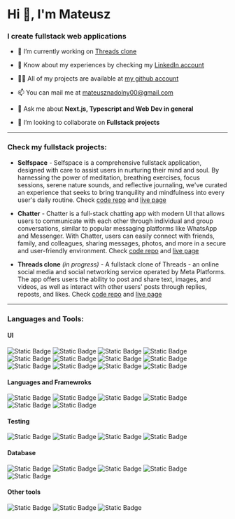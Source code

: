 <h1 align="left">Hi 👋, I'm Mateusz</h1>
<h3 align="left">I create fullstack web applications</h3>

- 🔭 I’m currently working on [Threads clone](https://github.com/mateuszNadolny/threads_clone)

- 📄 Know about my experiences by checking my [LinkedIn account](https://www.linkedin.com/in/mateusz-nadolny-080a03227/)

- 👨‍💻 All of my projects are available at [my github account](https://github.com/mateuszNadolny)

- 📫 You can mail me at mateusznadolny00@gmail.com

- 💬 Ask me about **Next.js, Typescript and Web Dev in general**

- 👯 I’m looking to collaborate on **Fullstack projects**

-----
<h3 align="left">Check my fullstack projects:</h3>

- **Selfspace** - Selfspace is a comprehensive fullstack application, designed with care to assist users in nurturing their mind and soul. By harnessing the power of meditation, breathing exercises, focus sessions, serene nature sounds, and reflective journaling, we've curated an experience that seeks to bring tranquility and mindfulness into every user's daily routine. Check [code repo](https://github.com/mateuszNadolny/selfspace) and [live page](https://selfspace.vercel.app/)
  
- **Chatter** - Chatter is a full-stack chatting app with modern UI that allows users to communicate with each other through individual and group conversations, similar to popular messaging platforms like WhatsApp and Messenger. With Chatter, users can easily connect with friends, family, and colleagues, sharing messages, photos, and more in a secure and user-friendly environment. Check [code repo](https://github.com/mateuszNadolny/chatter) and [live page](https://chatter-connect.vercel.app/)

- **Threads clone** _(in progress)_ - A fullstack clone of Threads - an online social media and social networking service operated by Meta Platforms. The app offers users the ability to post and share text, images, and videos, as well as interact with other users' posts through replies, reposts, and likes. Check [code repo](https://github.com/mateuszNadolny/threads_clone) and [live page](https://notthreads.vercel.app/)
-----
<h3 align="left">Languages and Tools:</h3>

<h4>UI</h4>

![Static Badge](https://img.shields.io/badge/HTML-blue?style=for-the-badge&logo=HTML5)
![Static Badge](https://img.shields.io/badge/CSS-orange?style=for-the-badge&logo=CSS3)
![Static Badge](https://img.shields.io/badge/css%20modules-black?style=for-the-badge&logo=cssmodules&logoColor=white)
![Static Badge](https://img.shields.io/badge/BOOTSTRAP-purple?style=for-the-badge&logo=bootstrap)
![Static Badge](https://img.shields.io/badge/SASS-pink?style=for-the-badge&logo=sass)
![Static Badge](https://img.shields.io/badge/tailwind-grey?style=for-the-badge&logo=tailwindcss)
![Static Badge](https://img.shields.io/badge/PRIMEFLEX-blue?style=for-the-badge&logo=primefaces)
![Static Badge](https://img.shields.io/badge/FRAMER%20MOTION-darkpink?style=for-the-badge&logo=framer&color=%23F74BA6)
![Static Badge](https://img.shields.io/badge/shadcn-black?style=for-the-badge&logo=shadcn)
![Static Badge](https://img.shields.io/badge/nextUI-black?style=for-the-badge&logo=nextUI)
![Static Badge](https://img.shields.io/badge/Prime%20react-blue?style=for-the-badge&logo=primereact)
![Static Badge](https://img.shields.io/badge/chart%20js-grey?style=for-the-badge&logo=chart.js)


<h4>Languages and Framewroks</h4>

![Static Badge](https://img.shields.io/badge/javascript-yellow?style=for-the-badge&logo=javascript)
![Static Badge](https://img.shields.io/badge/typecript-grey?style=for-the-badge&logo=typescript)
![Static Badge](https://img.shields.io/badge/react%20js-blue?style=for-the-badge&logo=react)
![Static Badge](https://img.shields.io/badge/next%20js-black?style=for-the-badge&logo=next.js)
![Static Badge](https://img.shields.io/badge/redux-purple?style=for-the-badge&logo=redux)
![Static Badge](https://img.shields.io/badge/zustand-grey?style=for-the-badge&logo=zustand)

<h4>Testing</h4>

![Static Badge](https://img.shields.io/badge/jest-red?style=for-the-badge&logo=jest)
![Static Badge](https://img.shields.io/badge/react%20testing%20library-red?style=for-the-badge&logo=react)
![Static Badge](https://img.shields.io/badge/postman-green?style=for-the-badge&logo=postman)
![Static Badge](https://img.shields.io/badge/msw-red?style=for-the-badge&logo=mswjs)


<h4>Database</h4>

![Static Badge](https://img.shields.io/badge/prisma-green?style=for-the-badge&logo=prisma)
![Static Badge](https://img.shields.io/badge/supabase-grey?style=for-the-badge&logo=supabase)
![Static Badge](https://img.shields.io/badge/firebase-yellow?style=for-the-badge&logo=firebase)
![Static Badge](https://img.shields.io/badge/mongodb-green?style=for-the-badge&logo=mongodb)
![Static Badge](https://img.shields.io/badge/pusher-grey?style=for-the-badge&logo=pusher)


<h4>Other tools</h4>

![Static Badge](https://img.shields.io/badge/git-black?style=for-the-badge&logo=git)
![Static Badge](https://img.shields.io/badge/webpack-black?style=for-the-badge&logo=webpack)
![Static Badge](https://img.shields.io/badge/figma-black?style=for-the-badge&logo=figma)








